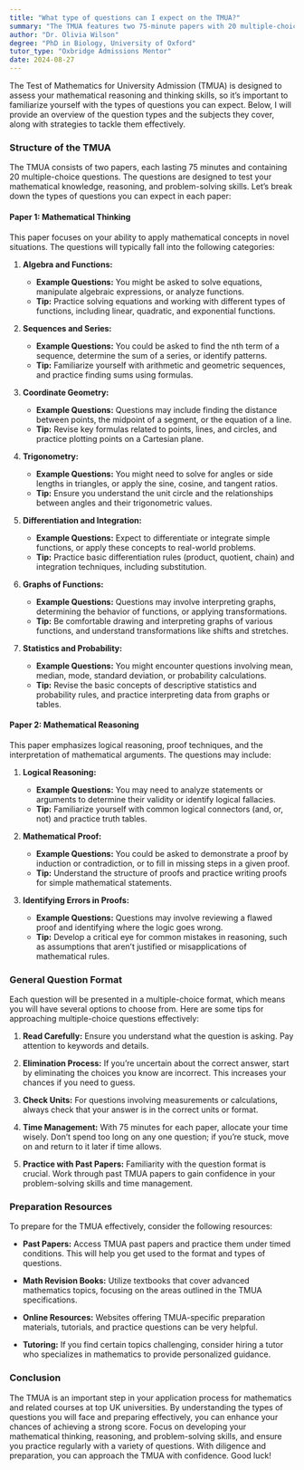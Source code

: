 ```yaml
---
title: "What type of questions can I expect on the TMUA?"
summary: "The TMUA features two 75-minute papers with 20 multiple-choice questions each, testing mathematical reasoning, knowledge, and problem-solving skills."
author: "Dr. Olivia Wilson"
degree: "PhD in Biology, University of Oxford"
tutor_type: "Oxbridge Admissions Mentor"
date: 2024-08-27
---
```


The Test of Mathematics for University Admission (TMUA) is designed to assess your mathematical reasoning and thinking skills, so it’s important to familiarize yourself with the types of questions you can expect. Below, I will provide an overview of the question types and the subjects they cover, along with strategies to tackle them effectively.

### Structure of the TMUA

The TMUA consists of two papers, each lasting 75 minutes and containing 20 multiple-choice questions. The questions are designed to test your mathematical knowledge, reasoning, and problem-solving skills. Let’s break down the types of questions you can expect in each paper:

#### Paper 1: Mathematical Thinking

This paper focuses on your ability to apply mathematical concepts in novel situations. The questions will typically fall into the following categories:

1. **Algebra and Functions:**
   - **Example Questions:** You might be asked to solve equations, manipulate algebraic expressions, or analyze functions.
   - **Tip:** Practice solving equations and working with different types of functions, including linear, quadratic, and exponential functions.

2. **Sequences and Series:**
   - **Example Questions:** You could be asked to find the nth term of a sequence, determine the sum of a series, or identify patterns.
   - **Tip:** Familiarize yourself with arithmetic and geometric sequences, and practice finding sums using formulas.

3. **Coordinate Geometry:**
   - **Example Questions:** Questions may include finding the distance between points, the midpoint of a segment, or the equation of a line.
   - **Tip:** Revise key formulas related to points, lines, and circles, and practice plotting points on a Cartesian plane.

4. **Trigonometry:**
   - **Example Questions:** You might need to solve for angles or side lengths in triangles, or apply the sine, cosine, and tangent ratios.
   - **Tip:** Ensure you understand the unit circle and the relationships between angles and their trigonometric values.

5. **Differentiation and Integration:**
   - **Example Questions:** Expect to differentiate or integrate simple functions, or apply these concepts to real-world problems.
   - **Tip:** Practice basic differentiation rules (product, quotient, chain) and integration techniques, including substitution.

6. **Graphs of Functions:**
   - **Example Questions:** Questions may involve interpreting graphs, determining the behavior of functions, or applying transformations.
   - **Tip:** Be comfortable drawing and interpreting graphs of various functions, and understand transformations like shifts and stretches.

7. **Statistics and Probability:**
   - **Example Questions:** You might encounter questions involving mean, median, mode, standard deviation, or probability calculations.
   - **Tip:** Revise the basic concepts of descriptive statistics and probability rules, and practice interpreting data from graphs or tables.

#### Paper 2: Mathematical Reasoning

This paper emphasizes logical reasoning, proof techniques, and the interpretation of mathematical arguments. The questions may include:

1. **Logical Reasoning:**
   - **Example Questions:** You may need to analyze statements or arguments to determine their validity or identify logical fallacies.
   - **Tip:** Familiarize yourself with common logical connectors (and, or, not) and practice truth tables.

2. **Mathematical Proof:**
   - **Example Questions:** You could be asked to demonstrate a proof by induction or contradiction, or to fill in missing steps in a given proof.
   - **Tip:** Understand the structure of proofs and practice writing proofs for simple mathematical statements.

3. **Identifying Errors in Proofs:**
   - **Example Questions:** Questions may involve reviewing a flawed proof and identifying where the logic goes wrong.
   - **Tip:** Develop a critical eye for common mistakes in reasoning, such as assumptions that aren’t justified or misapplications of mathematical rules.

### General Question Format

Each question will be presented in a multiple-choice format, which means you will have several options to choose from. Here are some tips for approaching multiple-choice questions effectively:

1. **Read Carefully:** Ensure you understand what the question is asking. Pay attention to keywords and details.
   
2. **Elimination Process:** If you’re uncertain about the correct answer, start by eliminating the choices you know are incorrect. This increases your chances if you need to guess.

3. **Check Units:** For questions involving measurements or calculations, always check that your answer is in the correct units or format.

4. **Time Management:** With 75 minutes for each paper, allocate your time wisely. Don’t spend too long on any one question; if you’re stuck, move on and return to it later if time allows.

5. **Practice with Past Papers:** Familiarity with the question format is crucial. Work through past TMUA papers to gain confidence in your problem-solving skills and time management.

### Preparation Resources

To prepare for the TMUA effectively, consider the following resources:

- **Past Papers:** Access TMUA past papers and practice them under timed conditions. This will help you get used to the format and types of questions.

- **Math Revision Books:** Utilize textbooks that cover advanced mathematics topics, focusing on the areas outlined in the TMUA specifications.

- **Online Resources:** Websites offering TMUA-specific preparation materials, tutorials, and practice questions can be very helpful.

- **Tutoring:** If you find certain topics challenging, consider hiring a tutor who specializes in mathematics to provide personalized guidance.

### Conclusion

The TMUA is an important step in your application process for mathematics and related courses at top UK universities. By understanding the types of questions you will face and preparing effectively, you can enhance your chances of achieving a strong score. Focus on developing your mathematical thinking, reasoning, and problem-solving skills, and ensure you practice regularly with a variety of questions. With diligence and preparation, you can approach the TMUA with confidence. Good luck!
    